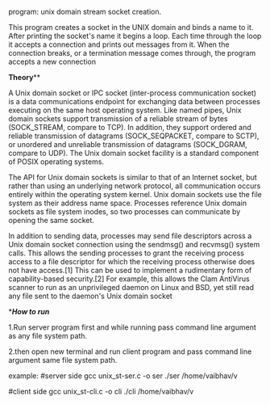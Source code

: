 program: unix domain stream socket creation. 

This program creates a socket in the UNIX domain and binds a name to it. After printing the socket's name it begins a loop. Each time through the loop it accepts a connection and prints out messages from it. When the connection breaks, or a termination message comes through, the program accepts a new connection


**********Theory************


A Unix domain socket or IPC socket (inter-process communication socket) is a data communications endpoint for exchanging data between processes executing on the same host operating system. Like named pipes, Unix domain sockets support transmission of a reliable stream of bytes (SOCK_STREAM, compare to TCP). In addition, they support ordered and reliable transmission of datagrams (SOCK_SEQPACKET, compare to SCTP), or unordered and unreliable transmission of datagrams (SOCK_DGRAM, compare to UDP). The Unix domain socket facility is a standard component of POSIX operating systems.

The API for Unix domain sockets is similar to that of an Internet socket, but rather than using an underlying network protocol, all communication occurs entirely within the operating system kernel. Unix domain sockets use the file system as their address name space. Processes reference Unix domain sockets as file system inodes, so two processes can communicate by opening the same socket.

In addition to sending data, processes may send file descriptors across a Unix domain socket connection using the sendmsg() and recvmsg() system calls. This allows the sending processes to grant the receiving process access to a file descriptor for which the receiving process otherwise does not have access.[1] This can be used to implement a rudimentary form of capability-based security.[2] For example, this allows the Clam AntiVirus scanner to run as an unprivileged daemon on Linux and BSD, yet still read any file sent to the daemon's Unix domain socket


**********How to run*********

1.Run server program first and while running pass command line argument as any file system path.

2.then open new terminal and run client program and pass command line argument same file system path.

example:
#server side
gcc unix_st-ser.c -o ser
./ser /home/vaibhav/v

#client side
gcc unix_st-cli.c -o cli
./cli /home/vaibhav/v


